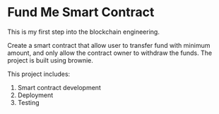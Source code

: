 # Fund Me Smart Contract
This is my first step into the blockchain engineering.

Create a smart contract that allow user to transfer fund with minimum amount, and only allow the contract owner to withdraw the funds. The project is built using brownie.

This project includes:
1. Smart contract development
2. Deployment
3. Testing
